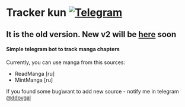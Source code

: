 # Tracker kun [![Telegram](https://cdn0.iconfinder.com/data/icons/social-media-2092/100/social-56-32.png)](http://telegram.me/TrackerKun_bot)
## It is the old version. New v2 will be [here](https://github.com/ddovgal/mangatsuchi) soon

#### Simple telegram bot to track manga chapters

Currently, you can use manga from this sources:
- ReadManga [ru]
- MintManga [ru]

If you found some bug\want to add new source - notify me in telegram [@ddovgal](http://telegram.me/ddovgal)
